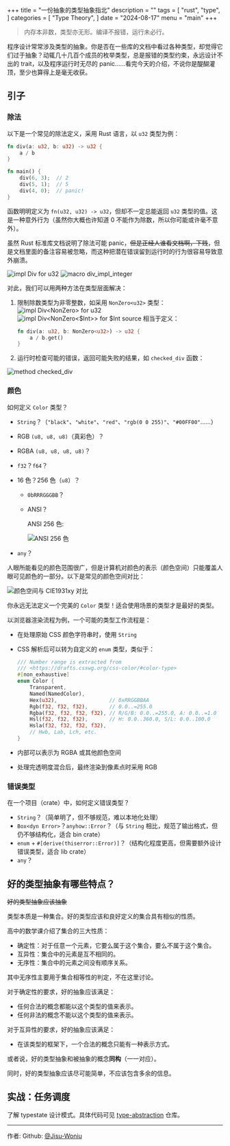 +++
title = "一份抽象的类型抽象指北"
description = ""
tags = [
    "rust",
    "type",
]
categories = [
    "Type Theory",
]
date = "2024-08-17"
menu = "main"
+++

> 内存本非数，类型亦无形。编译不报错，运行未必行。

程序设计常常涉及类型的抽象。你是否在一些库的文档中看过各种类型，却觉得它们过于抽象？动辄几十几百个成员的枚举类型，总是报错的类型约束，永远设计不出的 trait，以及程序运行时无尽的 panic……看完今天的介绍，不说你是醍醐灌顶，至少也算得上是毫无收获。

<!--more-->

## 引子

### 除法

以下是一个常见的除法定义，采用 Rust 语言，以 `u32` 类型为例：

```rust
fn div(a: u32, b: u32) -> u32 {
    a / b
}

fn main() {
    div(6, 3);  // 2
    div(5, 1);  // 5
    div(4, 0);  // panic!
}
```

函数明明定义为 `fn(u32, u32) -> u32`，但却不一定总能返回 `u32` 类型的值。这是一种意外行为（虽然你大概也许知道 0 不能作为除数，所以你可能或许毫不意外）。

虽然 Rust 标准库文档说明了除法可能 panic，~~但是正经人谁看文档啊，下贱~~，但是文档里面的备注容易被忽略，而这种把潜在错误留到运行时的行为很容易导致意外崩溃。

![impl Div for u32](pics/impl_div_for_u32.png)
![macro div_impl_integer](pics/div_impl_integer.png)

对此，我们可以用两种方法在类型层面解决：

1. 限制除数类型为非零整数，如采用 `NonZero<u32>` 类型：
   ![impl Div<NonZero<u32>> for u32](pics/impl_div_non_zero_u32_for_u32.png)
   ![impl Div<NonZero<$Int>> for $Int source](pics/impl_div_non_zero_u32_for_u32_src.png)
   相当于定义：

   ```rust
   fn div(a: u32, b: NonZero<u32>) -> u32 {
       a / b.get()
   }
   ```

2. 运行时检查可能的错误，返回可能失败的结果，如 `checked_div` 函数：

![method checked_div](pics/checked_div_u32.png)

### 颜色

如何定义 `Color` 类型？

- `String`？（`"black"`、`"white"`、`"red"`、`"rgb(0 0 255)"`、`"#00FF00"`……）
- RGB `(u8, u8, u8)`（真彩色）？
- RGBA `(u8, u8, u8, u8)`？
- `f32`？`f64`？
- 16 色？256 色（`u8`）？

  - `0bRRRGGGBB`？
  - ANSI？

    ANSI 256 色:

    ![ANSI 256 色](pics/ansi-256-color.png)

- `any`？

人眼所能看见的颜色范围很广，但是计算机对颜色的表示（颜色空间）只能覆盖人眼可见颜色的一部分。以下是常见的颜色空间对比：

![颜色空间与 CIE1931xy 对比](pics/CIE1931xy_gamut_comparison.png)

你永远无法定义一个完美的 `Color` 类型！适合使用场景的类型才是最好的类型。

以浏览器渲染流程为例，一个可能的类型工作流程是：

- 在处理原始 CSS 颜色字符串时，使用 `String`
- CSS 解析后可以转为自定义的 `enum` 类型，类似于：

  ```rust
  /// Number range is extracted from
  /// <https://drafts.csswg.org/css-color/#color-type>
  #[non_exhaustive]
  enum Color {
      Transparent,
      Named(NamedColor),
      Hex(u32),                 // 0xRRGGBBAA
      Rgb(f32, f32, f32),       // 0.0..=255.0
      Rgba(f32, f32, f32, f32), // R/G/B: 0.0..=255.0, A: 0.0..=1.0
      Hsl(f32, f32, f32),       // H: 0.0..360.0, S/L: 0.0..100.0
      Hsla(f32, f32, f32, f32),
      // Hwb, Lab, Lch, etc.
  }
  ```

- 内部可以表示为 RGBA 或其他颜色空间
- 处理完透明度混合后，最终渲染到像素点时采用 RGB

### 错误类型

在一个项目（crate）中，如何定义错误类型？

- `String`？（简单明了，但不够规范，难以本地化处理）
- `Box<dyn Error>`？`anyhow::Error`？（与 `String` 相比，规范了输出格式，但仍不够结构化，适合 bin crate）
- `enum` + `#[derive(thiserror::Error)]`？（结构化程度更高，但需要额外设计错误类型，适合 lib crate）
- `any`？

## 好的类型抽象有哪些特点？

~~好的类型抽象应该抽象~~

类型本质是一种集合。好的类型应该和良好定义的集合具有相似的性质。

高中的数学课介绍了集合的三大性质：

- 确定性：对于任意一个元素，它要么属于这个集合，要么不属于这个集合。
- 互异性：集合中的元素是互不相同的。
- 无序性：集合中的元素之间没有顺序关系。

其中无序性主要用于集合相等性的判定，不在这里讨论。

对于确定性的要求，好的抽象应该满足：

- 任何合法的概念都能以这个类型的值来表示。
- 任何非法的概念不能以这个类型的值来表示。

对于互异性的要求，好的抽象应该满足：

- 在该类型的框架下，一个合法的概念只能有一种表示方式。

或者说，好的类型抽象和被抽象的概念**同构**（一一对应）。

同时，好的类型抽象应该尽可能简单，不应该包含多余的信息。

## 实战：任务调度

了解 typestate 设计模式。具体代码可见 [type-abstraction](https://github.com/SAST-Mathematics-SIG/type-abstraction/) 仓库。

---

作者: Github: [@Jisu-Woniu](https://github.com/Jisu-Woniu)
